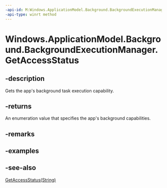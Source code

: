 ```yaml
---
-api-id: M:Windows.ApplicationModel.Background.BackgroundExecutionManager.GetAccessStatus
-api-type: winrt method
---
```


<!-- Method syntax
public Windows.ApplicationModel.Background.BackgroundAccessStatus GetAccessStatus()
-->

# Windows.ApplicationModel.Background.BackgroundExecutionManager.GetAccessStatus

## -description
Gets the app's background task execution capability.

## -returns
An enumeration value that specifies the app's background capabilities.

## -remarks

## -examples

## -see-also
[GetAccessStatus(String)](backgroundexecutionmanager_getaccessstatus_1593270288.md)